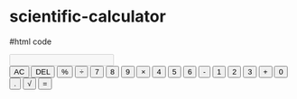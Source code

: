 # scientific-calculator

#html code

<!DOCTYPE html>
<html lang="en">
<head>
  <meta charset="UTF-8">
  <meta name="viewport" content="width=device-width, initial-scale=1.0">
  <title>Scientific Calculator</title>
  <link rel="stylesheet" href="styles.css">
</head>
<body>
  <div class="calculator">
    <div class="display">
      <input type="text" id="result" disabled>
    </div>
    <div class="buttons">
      <button class="btn btn-op" onclick="clearDisplay()">AC</button>
      <button class="btn btn-op" onclick="deleteDigit()">DEL</button>
      <button class="btn btn-op" onclick="insertOperator('%')">%</button>
      <button class="btn btn-op" onclick="insertOperator('/')">÷</button>
      <button class="btn btn-num" onclick="insertDigit('7')">7</button>
      <button class="btn btn-num" onclick="insertDigit('8')">8</button>
      <button class="btn btn-num" onclick="insertDigit('9')">9</button>
      <button class="btn btn-op" onclick="insertOperator('*')">×</button>
      <button class="btn btn-num" onclick="insertDigit('4')">4</button>
      <button class="btn btn-num" onclick="insertDigit('5')">5</button>
      <button class="btn btn-num" onclick="insertDigit('6')">6</button>
      <button class="btn btn-op" onclick="insertOperator('-')">-</button>
      <button class="btn btn-num" onclick="insertDigit('1')">1</button>
      <button class="btn btn-num" onclick="insertDigit('2')">2</button>
      <button class="btn btn-num" onclick="insertDigit('3')">3</button>
      <button class="btn btn-op" onclick="insertOperator('+')">+</button>
      <button class="btn btn-num" onclick="insertDigit('0')">0</button>
      <button class="btn btn-num" onclick="insertDigit('.')">.</button>
      <button class="btn btn-op" onclick="calculate('sqrt')">√</button>
      <button class="btn btn-op" onclick="calculate('=')">=</button>
    </div>
  </div>

  <script src="calculator.js"></script>
</body>
</html>
